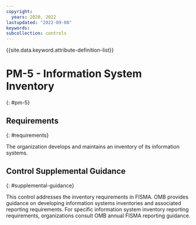 ```yaml
---
copyright:
  years: 2020, 2022
lastupdated: "2022-09-08"
keywords: 
subcollection: controls
---
```


{{site.data.keyword.attribute-definition-list}}

# PM-5 - Information System Inventory
{: #pm-5}

## Requirements
{: #requirements}

The organization develops and maintains an inventory of its information systems.

## Control Supplemental Guidance
{: #supplemental-guidance}

This control addresses the inventory requirements in FISMA. OMB provides guidance on developing information systems inventories and associated reporting requirements. For specific information system inventory reporting requirements, organizations consult OMB annual FISMA reporting guidance.


